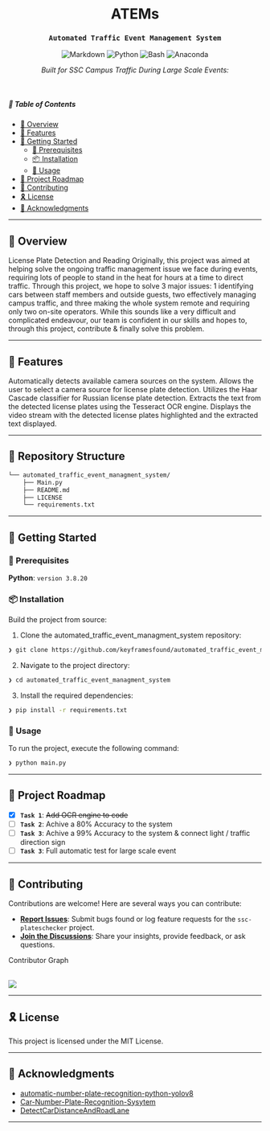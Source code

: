 
<p align="center">
    <h1 align="center">ATEMs</h1>
</p>
<p align="center">
    <h3 align="center"><code>Automated Traffic Event Management System</code></h3>
  <p align="center">
   <img src="https://img.shields.io/badge/Markdown-000000.svg?style=for-the-badge&logo=Markdown&logoColor=white" alt="Markdown" />
   <img src="https://img.shields.io/badge/Python-3776AB.svg?style=for-the-badge&logo=Python&logoColor=white" alt="Python" />
   <img src="https://img.shields.io/badge/GNU%20Bash-4EAA25.svg?style=for-the-badge&logo=GNU-Bash&logoColor=white" alt="Bash" />
   <img src="https://img.shields.io/badge/Anaconda-44A833.svg?style=for-the-badge&logo=Anaconda&logoColor=white" alt="Anaconda" />
 </p>
<p align="center">
		<em>Built for SSC Campus Traffic During Large Scale Events:</em>
</p>

<br>

##### 🔗 Table of Contents

- [📍 Overview](#-overview)
- [👾 Features](#-features)
- [🚀 Getting Started](#-getting-started)
    - [🔖 Prerequisites](#-prerequisites)
    - [📦 Installation](#-installation)
    - [🤖 Usage](#-usage)
- [📌 Project Roadmap](#-project-roadmap)
- [🤝 Contributing](#-contributing)
- [🎗 License](#-license)
- [🙌 Acknowledgments](#-acknowledgments)

---

## 📍 Overview

License Plate Detection and Reading
Originally, this project was aimed at helping solve the ongoing traffic management issue we face during events, requiring lots of people to stand in the heat for hours at a time to direct traffic. Through this project, we hope to solve 3 major issues: 1 identifying cars between staff members and outside guests, two effectively managing campus traffic, and three making the whole system remote and requiring only two on-site operators. While this sounds like a very difficult and complicated endeavour, our team is confident in our skills and hopes to, through this project, contribute & finally solve this problem.

---

## 👾 Features

Automatically detects available camera sources on the system.
Allows the user to select a camera source for license plate detection.
Utilizes the Haar Cascade classifier for Russian license plate detection.
Extracts the text from the detected license plates using the Tesseract OCR engine.
Displays the video stream with the detected license plates highlighted and the extracted text displayed.

---

## 📂 Repository Structure

```sh
└── automated_traffic_event_managment_system/
    ├── Main.py
    ├── README.md
    ├── LICENSE
    └── requirements.txt

```


---

## 🚀 Getting Started

### 🔖 Prerequisites

**Python**: `version 3.8.20`

### 📦 Installation

Build the project from source:

1. Clone the automated_traffic_event_managment_system repository:
```sh
❯ git clone https://github.com/keyframesfound/automated_traffic_event_managment_system
```

2. Navigate to the project directory:
```sh
❯ cd automated_traffic_event_managment_system
```

3. Install the required dependencies:
```sh
❯ pip install -r requirements.txt
```

### 🤖 Usage

To run the project, execute the following command:

```sh
❯ python main.py
```
---

## 📌 Project Roadmap

- [X] **`Task 1`**: <strike>Add OCR engine to code</strike>
- [ ] **`Task 2`**: Achive a 80% Accuracy to the system
- [ ] **`Task 3`**: Achive a 99% Accuracy to the system & connect light / traffic direction sign
- [ ] **`Task 3`**: Full automatic test for large scale event

---

## 🤝 Contributing

Contributions are welcome! Here are several ways you can contribute:

- **[Report Issues](https://github.com/keyframesfound/ssc-plateschecker/issues)**: Submit bugs found or log feature requests for the `ssc-plateschecker` project.
- **[Join the Discussions](https://github.com/keyframesfound/ssc-plateschecker/discussions)**: Share your insights, provide feedback, or ask questions.

<summary>Contributor Graph</summary>
<br>
<p align="left">
   <a href="https://github.com{/keyframesfound/ssc-plateschecker/}graphs/contributors">
      <img src="https://contrib.rocks/image?repo=keyframesfound/ssc-plateschecker">
   </a>
</p>
</details>

---

## 🎗 License
This project is licensed under the MIT License.

---

## 🙌 Acknowledgments

- [automatic-number-plate-recognition-python-yolov8](https://github.com/computervisioneng/automatic-number-plate-recognition-python-yolov8)
- [Car-Number-Plate-Recognition-Sysytem](https://github.com/hasaan21/Car-Number-Plate-Recognition-Sysytem/tree/master)
- [DetectCarDistanceAndRoadLane](https://github.com/ablanco1950/DetectCarDistanceAndRoadLane)

---
